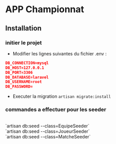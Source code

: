# APP Championnat


## Installation

### initier le projet

- Modifier les lignes suivantes du fichier .env :
```json 
DB_CONNECTION=mysql
DB_HOST=127.0.0.1
DB_PORT=3306
DB_DATABASE=laravel
DB_USERNAME=root
DB_PASSWORD=
```

- Executer la migration
`artisan migrate:install`

### commandes a effectuer pour les seeder 
</br>
`artisan db:seed --class=EquipeSeeder`
</br>
`artisan db:seed --class=JoueurSeeder`
</br>
`artisan db:seed --class=MatcheSeeder`
